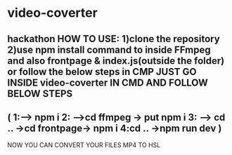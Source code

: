 # video-coverter
hackathon
HOW TO USE:
1)clone the repository
2)use npm install command to inside FFmpeg and also frontpage &  index.js(outside the folder)
or follow the below steps in CMP
JUST GO INSIDE video-coverter IN CMD AND FOLLOW BELOW STEPS
----------------------------------------------------------------------------
(
1:--> npm i
2: -->cd ffmpeg -> put npm i
3: --> cd .. ->cd frontpage-> npm i 
4:cd .. ->npm run dev
)
----------------------------------------------------------------------------
NOW YOU CAN CONVERT YOUR FILES MP4 TO HSL
